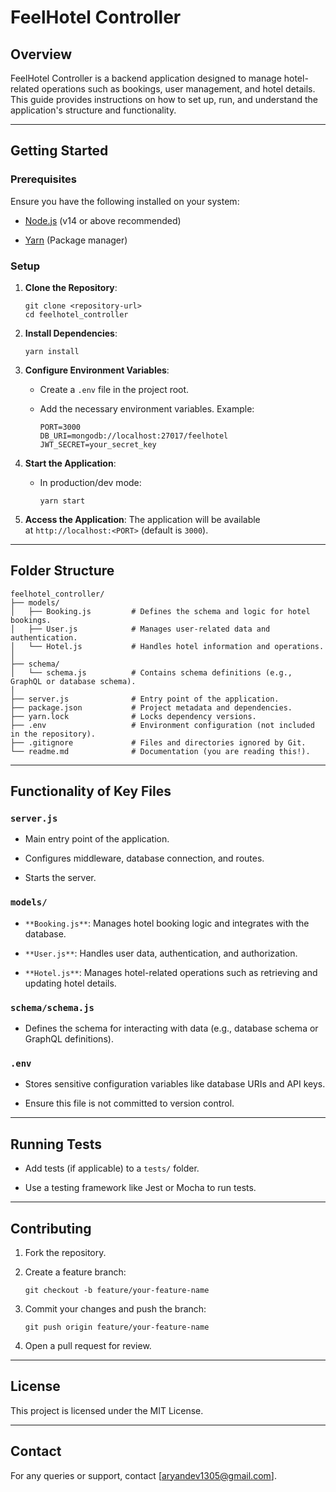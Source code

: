 FeelHotel Controller
====================

Overview
--------

FeelHotel Controller is a backend application designed to manage hotel-related operations such as bookings, user management, and hotel details. This guide provides instructions on how to set up, run, and understand the application's structure and functionality.

* * * * *

Getting Started
---------------

### Prerequisites

Ensure you have the following installed on your system:

-   [Node.js](https://nodejs.org/) (v14 or above recommended)

-   [Yarn](https://yarnpkg.com/) (Package manager)

### Setup

1.  **Clone the Repository**:

    ```
    git clone <repository-url>
    cd feelhotel_controller
    ```

2.  **Install Dependencies**:

    ```
    yarn install
    ```

3.  **Configure Environment Variables**:

    -   Create a `.env` file in the project root.

    -   Add the necessary environment variables. Example:

        ```
        PORT=3000
        DB_URI=mongodb://localhost:27017/feelhotel
        JWT_SECRET=your_secret_key
        ```

4.  **Start the Application**:

    -   In production/dev mode:

        ```
        yarn start
        ```

5.  **Access the Application**: The application will be available at `http://localhost:<PORT>` (default is `3000`).

* * * * *

Folder Structure
----------------

```
feelhotel_controller/
├── models/
│   ├── Booking.js         # Defines the schema and logic for hotel bookings.
│   ├── User.js            # Manages user-related data and authentication.
│   └── Hotel.js           # Handles hotel information and operations.
│
├── schema/
│   └── schema.js          # Contains schema definitions (e.g., GraphQL or database schema).
│
├── server.js              # Entry point of the application.
├── package.json           # Project metadata and dependencies.
├── yarn.lock              # Locks dependency versions.
├── .env                   # Environment configuration (not included in the repository).
├── .gitignore             # Files and directories ignored by Git.
└── readme.md              # Documentation (you are reading this!).
```

* * * * *

Functionality of Key Files
--------------------------

### `server.js`

-   Main entry point of the application.

-   Configures middleware, database connection, and routes.

-   Starts the server.

### `models/`

-   `**Booking.js**`: Manages hotel booking logic and integrates with the database.

-   `**User.js**`: Handles user data, authentication, and authorization.

-   `**Hotel.js**`: Manages hotel-related operations such as retrieving and updating hotel details.

### `schema/schema.js`

-   Defines the schema for interacting with data (e.g., database schema or GraphQL definitions).

### `.env`

-   Stores sensitive configuration variables like database URIs and API keys.

-   Ensure this file is not committed to version control.

* * * * *

Running Tests
-------------

-   Add tests (if applicable) to a `tests/` folder.

-   Use a testing framework like Jest or Mocha to run tests.

* * * * *

Contributing
------------

1.  Fork the repository.

2.  Create a feature branch:

    ```
    git checkout -b feature/your-feature-name
    ```

3.  Commit your changes and push the branch:

    ```
    git push origin feature/your-feature-name
    ```

4.  Open a pull request for review.

* * * * *

License
-------

This project is licensed under the MIT License.

* * * * *

Contact
-------

For any queries or support, contact [aryandev1305@gmail.com].
